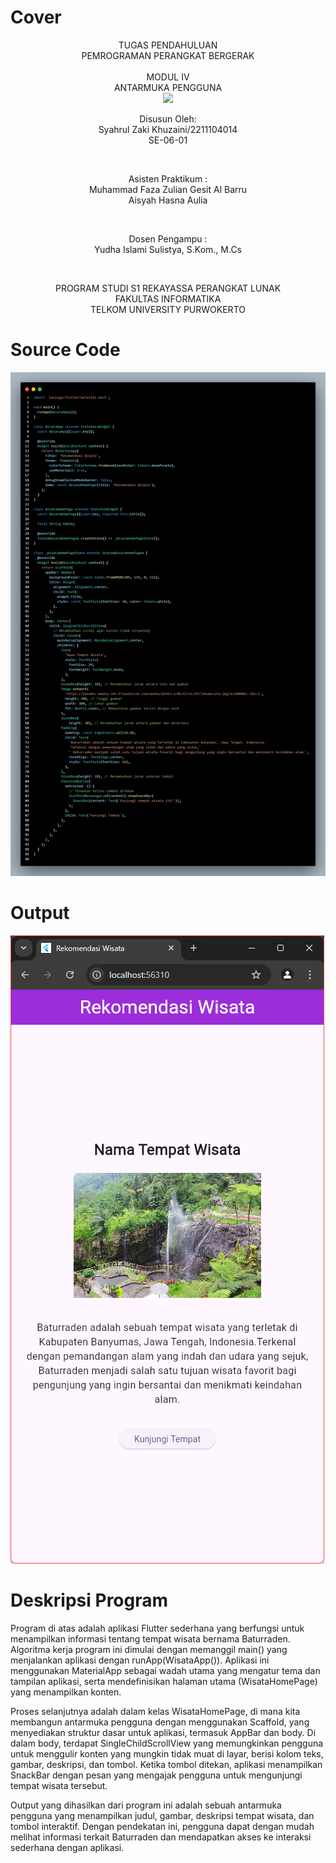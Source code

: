 # Cover 
<div align="center">
TUGAS PENDAHULUAN <br>
PEMROGRAMAN PERANGKAT BERGERAK <br>
<br>
MODUL IV <br>
ANTARMUKA PENGGUNA <br>

<img src="https://lac.telkomuniversity.ac.id/wp-content/uploads/2021/01/cropped-1200px-Telkom_University_Logo.svg-270x270.png" width="250px">

<br>

Disusun Oleh: <br>
Syahrul Zaki Khuzaini/2211104014 <br>
SE-06-01 <br>

<br>

Asisten Praktikum : <br>
Muhammad Faza Zulian Gesit Al Barru <br>
Aisyah Hasna Aulia <br>

<br>

Dosen Pengampu : <br>
Yudha Islami Sulistya, S.Kom., M.Cs <br>

<br>

PROGRAM STUDI S1 REKAYASSA PERANGKAT LUNAK <br>
FAKULTAS INFORMATIKA <br> 
TELKOM UNIVERSITY PURWOKERTO <br>

</div>

# Source Code

![image](img/code.png)

# Output

![image](img/output.png)

# Deskripsi Program

Program di atas adalah aplikasi Flutter sederhana yang berfungsi untuk menampilkan informasi tentang tempat wisata bernama Baturraden. Algoritma kerja program ini dimulai dengan memanggil main() yang menjalankan aplikasi dengan runApp(WisataApp()). Aplikasi ini menggunakan MaterialApp sebagai wadah utama yang mengatur tema dan tampilan aplikasi, serta mendefinisikan halaman utama (WisataHomePage) yang menampilkan konten.

Proses selanjutnya adalah dalam kelas WisataHomePage, di mana kita membangun antarmuka pengguna dengan menggunakan Scaffold, yang menyediakan struktur dasar untuk aplikasi, termasuk AppBar dan body. Di dalam body, terdapat SingleChildScrollView yang memungkinkan pengguna untuk menggulir konten yang mungkin tidak muat di layar, berisi kolom teks, gambar, deskripsi, dan tombol. Ketika tombol ditekan, aplikasi menampilkan SnackBar dengan pesan yang mengajak pengguna untuk mengunjungi tempat wisata tersebut.

Output yang dihasilkan dari program ini adalah sebuah antarmuka pengguna yang menampilkan judul, gambar, deskripsi tempat wisata, dan tombol interaktif. Dengan pendekatan ini, pengguna dapat dengan mudah melihat informasi terkait Baturraden dan mendapatkan akses ke interaksi sederhana dengan aplikasi.